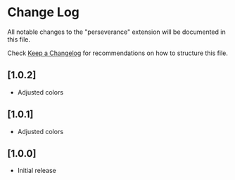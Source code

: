 # Change Log

All notable changes to the "perseverance" extension will be documented in this file.

Check [Keep a Changelog](http://keepachangelog.com/) for recommendations on how to structure this file.

## [1.0.2]

- Adjusted colors

## [1.0.1]

- Adjusted colors

## [1.0.0]

- Initial release
